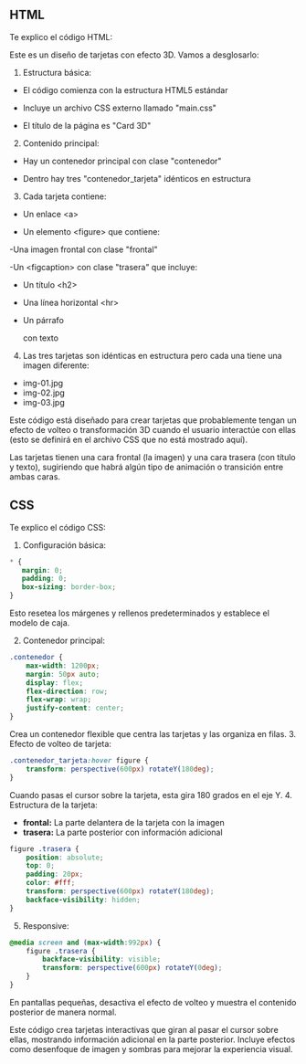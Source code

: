 ## HTML

Te explico el código HTML:

Este es un diseño de tarjetas con efecto 3D. Vamos a desglosarlo:

1. Estructura básica:

- El código comienza con la estructura HTML5 estándar

- Incluye un archivo CSS externo llamado "main.css"

- El título de la página es "Card 3D"

2. Contenido principal:

- Hay un contenedor principal con clase "contenedor"

- Dentro hay tres "contenedor_tarjeta" idénticos en estructura

3. Cada tarjeta contiene:

- Un enlace \<a>

- Un elemento \<figure> que contiene:

 -Una imagen frontal con clase "frontal"

 -Un \<figcaption> con clase "trasera" que incluye:

  - Un título \<h2>

  - Una línea horizontal \<hr>

  - Un párrafo <p> con texto

4. Las tres tarjetas son idénticas en estructura pero cada una tiene una imagen diferente:

- img-01.jpg
- img-02.jpg
- img-03.jpg

Este código está diseñado para crear tarjetas que probablemente tengan un efecto de volteo o transformación 3D cuando el usuario interactúe con ellas (esto se definirá en el archivo CSS que no está mostrado aquí).

Las tarjetas tienen una cara frontal (la imagen) y una cara trasera (con título y texto), sugiriendo que habrá algún tipo de animación o transición entre ambas caras.

## CSS

Te explico el código CSS:
1. Configuración básica:
 ```css
* {
    margin: 0;
    padding: 0;
    box-sizing: border-box;
}
```
Esto resetea los márgenes y rellenos predeterminados y establece el modelo de caja.

2. Contenedor principal:
```css
.contenedor {
    max-width: 1200px;
    margin: 50px auto;
    display: flex;
    flex-direction: row;
    flex-wrap: wrap;
    justify-content: center;
}
```
Crea un contenedor flexible que centra las tarjetas y las organiza en filas.
3. Efecto de volteo de tarjeta:
```css
.contenedor_tarjeta:hover figure {
    transform: perspective(600px) rotateY(180deg);
}
```
Cuando pasas el cursor sobre la tarjeta, esta gira 180 grados en el eje Y.
4. Estructura de la tarjeta:
- **frontal:** La parte delantera de la tarjeta con la imagen
- **trasera:** La parte posterior con información adicional
```css
figure .trasera {
    position: absolute;
    top: 0;
    padding: 20px;
    color: #fff;
    transform: perspective(600px) rotateY(180deg);
    backface-visibility: hidden;
}
```
5. Responsive:
```css
@media screen and (max-width:992px) {
    figure .trasera {
        backface-visibility: visible;
        transform: perspective(600px) rotateY(0deg);
    }
}

```
En pantallas pequeñas, desactiva el efecto de volteo y muestra el contenido posterior de manera normal.

Este código crea tarjetas interactivas que giran al pasar el cursor sobre ellas, mostrando información adicional en la parte posterior. Incluye efectos como desenfoque de imagen y sombras para mejorar la experiencia visual.

